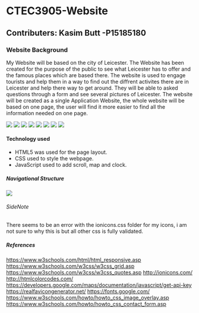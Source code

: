 # CTEC3905-Website 
## Contributers: Kasim Butt -P15185180

### Website Background

My Website will be based on the city of Leicester. The Website has been created for the purpose of the public to see what Leicester has to offer and the famous places which are based there. The website is used to engage tourists and help them in a way to find out the diffrent activites there are in Leicester and help there way to get around. They will be able to asked questions through a form and see several pictures of Leicester. The website will be created as a single Application Website, the whole website will be based on one page, the user will find it more easier to find all the information needed on one page. 

![](sketches/sketch1.jpg)
![](sketches/sketch2.jpg)
![](sketches/sketch3.jpg)
![](sketches/sketch4.jpg)
![](sketches/sketch5.jpg)
![](sketches/sketch6.jpg)
![](sketches/sketch7.jpg)
![](sketches/sketch8.jpg)

#### Technology used 
- HTML5 was used for the page layout.
- CSS used to style the webpage.
- JavaScript used to add scroll, map and clock.

##### Navigational Structure 
![](sketches/navigation.jpg)

###### SideNote
There seems to be an error with the ionicons.css folder for my icons, i am not sure to why this is but all other css is fully validated. 

##### References 
https://www.w3schools.com/html/html_responsive.asp
https://www.w3schools.com/w3css/w3css_grid.asp
https://www.w3schools.com/w3css/w3css_quotes.asp
http://ionicons.com/
http://htmlcolorcodes.com/
https://developers.google.com/maps/documentation/javascript/get-api-key
https://realfavicongenerator.net/
https://fonts.google.com/
https://www.w3schools.com/howto/howto_css_image_overlay.asp
https://www.w3schools.com/howto/howto_css_contact_form.asp














